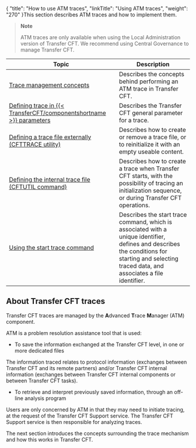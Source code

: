 {
    "title": "How to use ATM traces",
    "linkTitle": "Using ATM traces",
    "weight": "270"
}This section describes ATM traces and how to implement them.

> **Note**
>
> ATM traces are only available when using the Local Administration version of Transfer CFT. We recommend using Central Governance to manage Transfer CFT.


| Topic  | Description  |
| --- | --- |
| <a href="trace_management">Trace management concepts</a> | Describes the concepts behind performing an ATM trace in Transfer CFT. |
| <a href="parameter_settings">Defining trace in {{< TransferCFT/componentshortname  >}} parameters</a> | Describes the Transfer CFT general parameter for a trace. |
| <a href="defining_a_trace_file_externally">Defining a trace file externally (CFTTRACE utility)</a> | Describes how to create or remove a trace file, or to reinitialize it with an empty useable content. |
| <a href="defining_the_internal_trace_file">Defining the internal trace file (CFTUTIL command)</a> | Describes how to create a trace when Transfer CFT starts, with the possibility of tracing an initialization sequence, or during Transfer CFT operations. |
| <a href="">Using the start trace command</a> | Describes the start trace command, which is associated with a unique identifier, defines and describes the conditions for starting and selecting traced data, and associates a file identifier. |


## About Transfer CFT traces

Transfer CFT traces are managed by the **A**dvanced
<span style="font-weight: bold;">T</span>race <span style="font-weight: bold;">M</span>anager
(ATM) component.

ATM is a problem resolution assistance tool that is used:

- To save the information
    exchanged at the <span class="mc-variable axway_variables.Component_Long_Name variable">Transfer CFT</span> level, in one or more dedicated files

The information traced relates to protocol information
(exchanges between Transfer CFT and its remote partners) and/or Transfer
CFT internal information (exchanges between Transfer CFT internal components
or between Transfer CFT tasks).

- To retrieve and
    interpret previously saved information, through an off-line analysis program

Users are only concerned by ATM in that they may need to initiate tracing,
at the request of the Transfer CFT Support service. The Transfer CFT Support
service is then responsible for analyzing traces.

The next section introduces the concepts
surrounding the trace mechanism and how this works in Transfer CFT.
